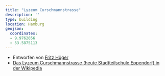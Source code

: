 ```yaml
---
title: "Lyzeum Curschmannstrasse"
description: ''
type: building
location: Hamburg
geojson:
  coordinates:
  - 9.9762056
  - 53.5875113
---
```


* Entworfen von [Fritz Höger](/tags/Fritz-Höger)
* [Das Lyzeum Curschmannstrasse (heute Stadtteilschule Eppendorf) in der Wikipedia](https://de.wikipedia.org/wiki/Stadtteilschule_Eppendorf)

